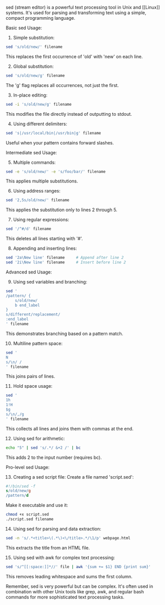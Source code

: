 sed (stream editor) is a powerful text processing tool in Unix and [[Linux]] systems. It's used for parsing and transforming text using a simple, compact programming language.

Basic sed Usage:

1. Simple substitution:
```bash
sed 's/old/new/' filename
```
This replaces the first occurrence of 'old' with 'new' on each line.

2. Global substitution:
```bash
sed 's/old/new/g' filename
```
The 'g' flag replaces all occurrences, not just the first.

3. In-place editing:
```bash
sed -i 's/old/new/g' filename
```
This modifies the file directly instead of outputting to stdout.

4. Using different delimiters:
```bash
sed 's|/usr/local/bin|/usr/bin|g' filename
```
Useful when your pattern contains forward slashes.

Intermediate sed Usage:

5. Multiple commands:
```bash
sed -e 's/old/new/' -e 's/foo/bar/' filename
```
This applies multiple substitutions.

6. Using address ranges:
```bash
sed '2,5s/old/new/' filename
```
This applies the substitution only to lines 2 through 5.

7. Using regular expressions:
```bash
sed '/^#/d' filename
```
This deletes all lines starting with '#'.

8. Appending and inserting lines:
```bash
sed '2a\New line' filename     # Append after line 2
sed '2i\New line' filename     # Insert before line 2
```

Advanced sed Usage:

9. Using sed variables and branching:
```bash
sed '
/pattern/ {
    s/old/new/
    b end_label
}
s/different/replacement/
:end_label
' filename
```
This demonstrates branching based on a pattern match.

10. Multiline pattern space:
```bash
sed '
N
s/\n/ /
' filename
```
This joins pairs of lines.

11. Hold space usage:
```bash
sed '
1h
1!H
$g
s/\n/,/g
' filename
```
This collects all lines and joins them with commas at the end.

12. Using sed for arithmetic:
```bash
echo "5" | sed 's/.*/ &+2 /' | bc
```
This adds 2 to the input number (requires bc).

Pro-level sed Usage:

13. Creating a sed script file:
Create a file named 'script.sed':
```sed
#!/bin/sed -f
s/old/new/g
/pattern/d
```
Make it executable and use it:
```bash
chmod +x script.sed
./script.sed filename
```

14. Using sed for parsing and data extraction:
```bash
sed -n 's/.*<title>\(.*\)<\/title>.*/\1/p' webpage.html
```
This extracts the title from an HTML file.

15. Using sed with awk for complex text processing:
```bash
sed 's/^[[:space:]]*//' file | awk '{sum += $1} END {print sum}'
```
This removes leading whitespace and sums the first column.

Remember, sed is very powerful but can be complex. It's often used in combination with other Unix tools like grep, awk, and regular bash commands for more sophisticated text processing tasks.